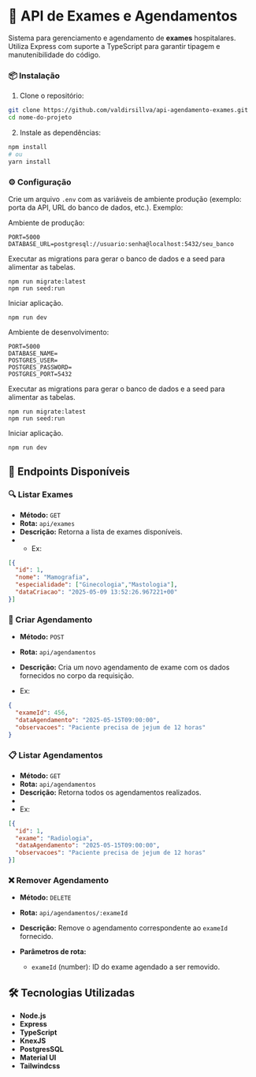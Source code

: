 

# 📄 API de Exames e Agendamentos

Sistema para gerenciamento e agendamento de **exames** hospitalares. Utiliza Express com suporte a TypeScript para garantir tipagem e manutenibilidade do código.

### 📦 Instalação

1. Clone o repositório:

```bash
git clone https://github.com/valdirsillva/api-agendamento-exames.git
cd nome-do-projeto
```

2. Instale as dependências:

```bash
npm install
# ou
yarn install
```

### ⚙️ Configuração

Crie um arquivo `.env` com as variáveis de ambiente produção (exemplo: porta da API, URL do banco de dados, etc.). Exemplo:

Ambiente de produção:

```env
PORT=5000
DATABASE_URL=postgresql://usuario:senha@localhost:5432/seu_banco
```

Executar as migrations para gerar o banco de dados e a seed para alimentar as tabelas.

```
npm run migrate:latest
npm run seed:run
```

Iniciar aplicação.
```
npm run dev
```
Ambiente de desenvolvimento:

```env
PORT=5000
DATABASE_NAME=
POSTGRES_USER= 
POSTGRES_PASSWORD=
POSTGRES_PORT=5432
```
Executar as migrations para gerar o banco de dados e a seed para alimentar as tabelas.

```
npm run migrate:latest
npm run seed:run
```

Iniciar aplicação.
```
npm run dev
```

## 📁 Endpoints Disponíveis

### 🔍 Listar Exames

* **Método:** `GET`
* **Rota:** `api/exames`
* **Descrição:** Retorna a lista de exames disponíveis.
* * Ex:
```json
[{
  "id": 1,
  "nome": "Mamografia",
  "especialidade": ["Ginecologia","Mastologia"],
  "dataCriacao": "2025-05-09 13:52:26.967221+00"
}]
```

### 📝 Criar Agendamento

* **Método:** `POST`
* **Rota:** `api/agendamentos`
* **Descrição:** Cria um novo agendamento de exame com os dados fornecidos no corpo da requisição.

* Ex:
```json
{
  "exameId": 456,
  "dataAgendamento": "2025-05-15T09:00:00",
  "observacoes": "Paciente precisa de jejum de 12 horas"
}
```

### 📋 Listar Agendamentos

* **Método:** `GET`
* **Rota:** `api/agendamentos`
* **Descrição:** Retorna todos os agendamentos realizados.
* 
* Ex:
```json
[{
  "id": 1,
  "exame": "Radiologia",
  "dataAgendamento": "2025-05-15T09:00:00",
  "observacoes": "Paciente precisa de jejum de 12 horas"
}]
```

### ❌ Remover Agendamento

* **Método:** `DELETE`
* **Rota:** `api/agendamentos/:exameId`
* **Descrição:** Remove o agendamento correspondente ao `exameId` fornecido.
* **Parâmetros de rota:**

  * `exameId` (number): ID do exame agendado a ser removido.

## 🛠️ Tecnologias Utilizadas

* **Node.js**
* **Express**
* **TypeScript**
* **KnexJS**
* **PostgresSQL**
* **Material UI**
* **Tailwindcss**    
